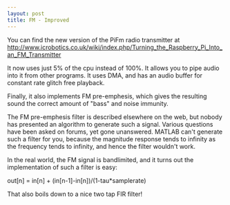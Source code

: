 ```yaml
---
layout: post
title: FM - Improved
---
```


You can find the new version of the PiFm radio transmitter at http://www.icrobotics.co.uk/wiki/index.php/Turning_the_Raspberry_Pi_Into_an_FM_Transmitter

It now uses just 5% of the cpu instead of 100%.  It allows you to pipe audio into it from other programs.  It uses DMA, and has an audio buffer for constant rate glitch free playback.

Finally, it also implements FM pre-emphesis, which gives the resulting sound the correct amount of "bass" and noise immunity.

The FM pre-emphesis filter is described elsewhere on the web, but nobody has presented an algorithm to generate such a signal.  Various questions have been asked on forums, yet gone unanswered.   MATLAB can't generate such a filter for you, because the magnitude response tends to infinity as the frequency tends to infinity, and hence the filter wouldn't work.

In the real world, the FM signal is bandlimited, and it turns out the implementation of such a filter is easy:

out[n] = in[n] + (in[n-1]-in[n])/(1-tau*samplerate)

That also boils down to a nice two tap FIR filter!
